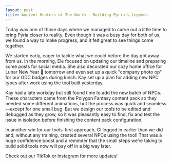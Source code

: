 ```yaml
---
layout: post
title: Ancient Hunters of The North - Building Pyria's Legends
---
```


Today was one of those days where we managed to carve out a little time to bring Pyria closer to reality. Even though it was a busy day for both of us, we found a way to make progress, and it felt great to see things come together.

We started early, eager to tackle what we could before the day got away from us. In the morning, Ele focused on updating our timeline and preparing some posts for social media. She also decorated our cozy home office for Lunar New Year 🐍 tomorrow and even set up a quick "company photo op" for our GDC badges during lunch. Kay set up a plan for adding new NPC types after work using the tool built yesterday.

Kay had a late workday but still found time to add the new batch of NPCs. These characters came from the Polygon Fantasy content pack so they needed some different animations, but the process was quick and seamless—except for one small bug. But we design our tools to be edited and debugged as they grow, so it was pleasantly easy to find, fix and test the issue in isolation before finishing the content pack configuration.

In another win for our tools-first approach, Gi logged in earlier than we did and, without any training, created several NPCs using the tool! That was a huge confidence boost and a reminder that the small steps we’re taking to build solid tools now will pay off in a big way later.

Check out our TikTok or Instagram for more updates!

